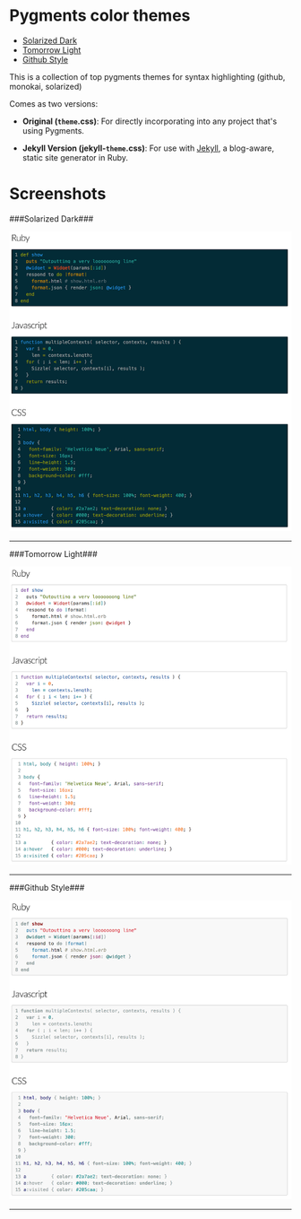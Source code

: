 Pygments color themes
=====================

* [Solarized Dark](#solarized-dark)
* [Tomorrow Light](#tomorrow-light)
* [Github Style](#github-style)


This is a collection of top pygments themes for syntax highlighting (github, monokai, solarized)


Comes as two versions:

- **Original (`theme`.css)**: For directly incorporating into any project that's using Pygments.

- **Jekyll Version (jekyll-`theme`.css)**: For use with [Jekyll](http://jekyllrb.com/), a blog-aware, static site generator in Ruby.

# Screenshots

###Solarized Dark###

![Screenshot](screenshots/solarized-dark.png)

---
###Tomorrow Light###

![Screenshot](screenshots/tomorrow-light.png)

---
###Github Style###

![Screenshot](screenshots/github-style.png)

---
